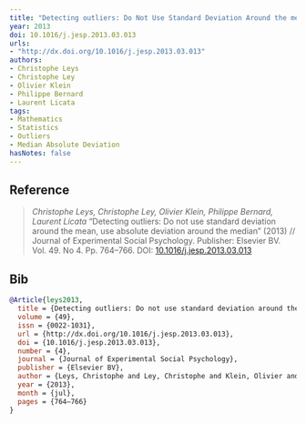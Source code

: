 ```yaml
---
title: "Detecting outliers: Do Not Use Standard Deviation Around the mean, Use Absolute Deviation Around the Median"
year: 2013
doi: 10.1016/j.jesp.2013.03.013
urls:
- "http://dx.doi.org/10.1016/j.jesp.2013.03.013"
authors:
- Christophe Leys
- Christophe Ley
- Olivier Klein
- Philippe Bernard
- Laurent Licata
tags:
- Mathematics
- Statistics
- Outliers
- Median Absolute Deviation
hasNotes: false
---
```


## Reference

> <i>Christophe Leys, Christophe Ley, Olivier Klein, Philippe Bernard, Laurent Licata</i> “Detecting outliers: Do not use standard deviation around the mean, use absolute deviation around the median” (2013) // Journal of Experimental Social Psychology. Publisher: Elsevier BV. Vol.&nbsp;49. No&nbsp;4. Pp.&nbsp;764–766. DOI:&nbsp;<a href='https://doi.org/10.1016/j.jesp.2013.03.013'>10.1016/j.jesp.2013.03.013</a>

## Bib

```bib
@Article{leys2013,
  title = {Detecting outliers: Do not use standard deviation around the mean, use absolute deviation around the median},
  volume = {49},
  issn = {0022-1031},
  url = {http://dx.doi.org/10.1016/j.jesp.2013.03.013},
  doi = {10.1016/j.jesp.2013.03.013},
  number = {4},
  journal = {Journal of Experimental Social Psychology},
  publisher = {Elsevier BV},
  author = {Leys, Christophe and Ley, Christophe and Klein, Olivier and Bernard, Philippe and Licata, Laurent},
  year = {2013},
  month = {jul},
  pages = {764–766}
}
```
